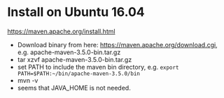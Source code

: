 # Install on Ubuntu 16.04
https://maven.apache.org/install.html
* Download binary from here: https://maven.apache.org/download.cgi, e.g. apache-maven-3.5.0-bin.tar.gz
* tar xzvf apache-maven-3.5.0-bin.tar.gz
* set PATH to include the maven bin directory, e.g. ```export PATH=$PATH:~/bin/apache-maven-3.5.0/bin```
* mvn -v
* seems that JAVA_HOME is not needed.

